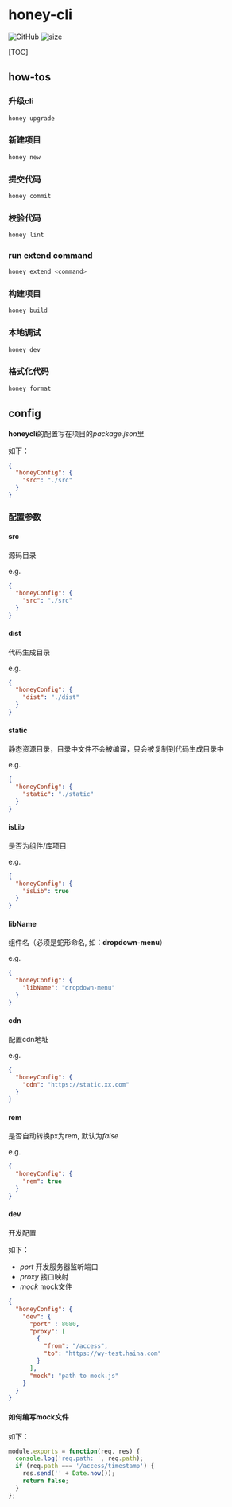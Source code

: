 # honey-cli

![GitHub](https://img.shields.io/github/license/honeyfed/honeycli)
![size](https://img.shields.io/github/repo-size/honeyfed/honeycli)

[TOC]

## how-tos

### 升级cli

```bash
honey upgrade
```

### 新建项目

```bash
honey new
```

### 提交代码

```bash
honey commit
```

### 校验代码

```bash
honey lint
```

### run extend command

```bash
honey extend <command>
```

### 构建项目

```bash
honey build
```

### 本地调试

```bash
honey dev
```

### 格式化代码

```bash
honey format
```

## config

**honeycli**的配置写在项目的*package.json*里

如下：

```json
{
  "honeyConfig": {
    "src": "./src"
  }
}
```

### 配置参数

#### src

源码目录

e.g.

```json
{
  "honeyConfig": {
    "src": "./src"
  }
}
```

#### dist

代码生成目录

e.g.

```json
{
  "honeyConfig": {
    "dist": "./dist"
  }
}
```

#### static

静态资源目录，目录中文件不会被编译，只会被复制到代码生成目录中

e.g.

```json
{
  "honeyConfig": {
    "static": "./static"
  }
}
```

#### isLib

是否为组件/库项目

e.g.

```json
{
  "honeyConfig": {
    "isLib": true
  }
}
```

#### libName

组件名（必须是蛇形命名, 如：**dropdown-menu**）

e.g.

```json
{
  "honeyConfig": {
    "libName": "dropdown-menu"
  }
}
```

#### cdn

配置cdn地址

e.g.

```json
{
  "honeyConfig": {
    "cdn": "https://static.xx.com"
  }
}
```

#### rem

是否自动转换px为rem, 默认为*false*

e.g.

```json
{
  "honeyConfig": {
    "rem": true
  }
}
```

#### dev

开发配置

如下：

- *port* 开发服务器监听端口
- *proxy* 接口映射
- *mock* mock文件

```json
{
  "honeyConfig": {
    "dev": {
      "port" : 8080,
      "proxy": [
        {
          "from": "/access",
          "to": "https://wy-test.haina.com"
        }
      ],
      "mock": "path to mock.js"
    }
  }
}
```

#### 如何编写mock文件

如下：

```javascript
module.exports = function(req, res) {
  console.log('req.path: ', req.path);
  if (req.path === '/access/timestamp') {
    res.send('' + Date.now());
    return false;
  }
};

```
